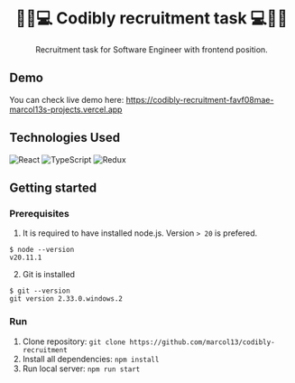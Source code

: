 <div align="center">

# 👨‍🎓💻 Codibly recruitment task 💻👨‍🎓

  <p align="center">
    Recruitment task for Software Engineer with frontend position.
  </p>

</div>

## Demo

You can check live demo here: https://codibly-recruitment-favf08mae-marcol13s-projects.vercel.app

## Technologies Used

![React](https://img.shields.io/badge/React-20232A?style=for-the-badge&logo=react&logoColor=61DAFB)
![TypeScript](https://img.shields.io/badge/TypeScript-007ACC?style=for-the-badge&logo=typescript&logoColor=white)
![Redux](	https://img.shields.io/badge/Redux-593D88?style=for-the-badge&logo=redux&logoColor=white)


## Getting started

### Prerequisites

1. It is required to have installed node.js. Version `> 20` is prefered.

```
$ node --version
v20.11.1
```

2. Git is installed
```
$ git --version
git version 2.33.0.windows.2
```

### Run

1. Clone repository: `git clone https://github.com/marcol13/codibly-recruitment`
2. Install all dependencies: `npm install`
3. Run local server: `npm run start`
